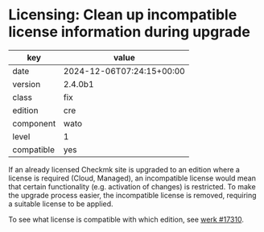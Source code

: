 [//]: # (werk v2)
# Licensing: Clean up incompatible license information during upgrade

key        | value
---------- | ---
date       | 2024-12-06T07:24:15+00:00
version    | 2.4.0b1
class      | fix
edition    | cre
component  | wato
level      | 1
compatible | yes

If an already licensed Checkmk site is upgraded to an edition where a license is required (Cloud, Managed), an incompatible license would mean that certain functionality (e.g. activation of changes) is restricted.
To make the upgrade process easier, the incompatible license is removed, requiring a suitable license to be applied.

To see what license is compatible with which edition, see [werk #17310](https://checkmk.com/werk/17310).
